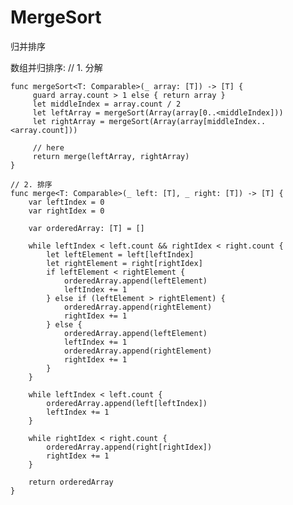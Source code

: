 # MergeSort
归并排序

数组并归排序:
// 1. 分解

    func mergeSort<T: Comparable>(_ array: [T]) -> [T] {
         guard array.count > 1 else { return array }
         let middleIndex = array.count / 2
         let leftArray = mergeSort(Array(array[0..<middleIndex]))
         let rightArray = mergeSort(Array(array[middleIndex..<array.count]))
         
         // here
         return merge(leftArray, rightArray)
    }
    
    // 2. 排序
    func merge<T: Comparable>(_ left: [T], _ right: [T]) -> [T] {
        var leftIndex = 0
        var rightIdex = 0
        
        var orderedArray: [T] = []
        
        while leftIndex < left.count && rightIdex < right.count {
            let leftElement = left[leftIndex]
            let rightElement = right[rightIdex]
            if leftElement < rightElement {
                orderedArray.append(leftElement)
                leftIndex += 1
            } else if (leftElement > rightElement) {
                orderedArray.append(rightElement)
                rightIdex += 1
            } else {
                orderedArray.append(leftElement)
                leftIndex += 1
                orderedArray.append(rightElement)
                rightIdex += 1
            }
        }
        
        while leftIndex < left.count {
            orderedArray.append(left[leftIndex])
            leftIndex += 1
        }
        
        while rightIdex < right.count {
            orderedArray.append(right[rightIdex])
            rightIdex += 1
        }
        
        return orderedArray
    }
